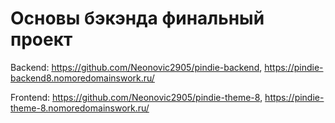 # Основы бэкэнда финальный проект
Backend: https://github.com/Neonovic2905/pindie-backend, https://pindie-backend8.nomoredomainswork.ru/

Frontend: https://github.com/Neonovic2905/pindie-theme-8, https://pindie-theme-8.nomoredomainswork.ru/


